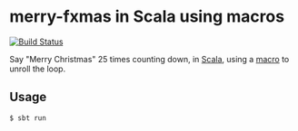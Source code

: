 # merry-fxmas in Scala using macros

[![Build Status](https://travis-ci.org/FranklinChen/merry-fxmas-scala.png)](https://travis-ci.org/FranklinChen/merry-fxmas-scala)

Say "Merry Christmas" 25 times counting down, in [Scala](http://www.scala-lang.org/), using a [macro](http://docs.scala-lang.org/overviews/macros/overview.html) to unroll the loop.

## Usage

```
$ sbt run
```
